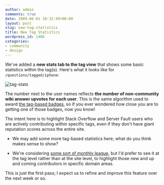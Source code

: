 ```yaml
---
author: admin
comments: true
date: 2009-06-01 10:32:49+00:00
layout: post
slug: new-tag-statistics
title: New Tag Statistics
wordpress_id: 1406
categories:
- community
- design
---
```



We've added a **new stats tab to the tag view** that shows some basic statistics within the tag(s). Here's what it looks like for `/questions/tagged/iphone`:



![tag-stats](http://blog.stackoverflow.com/wp-content/uploads/tag-stats.png)



The number next to the user names reflects **the number of non-community wiki answer upvotes for each user**. This is the same algorithm used to award [the tag-based badges](http://blog.stackoverflow.com/2009/02/specialist-badge-implemented/), so if you ever wondered how close you are to getting one of those badges, now you know!



The intent here is to highlight Stack Overflow and Server Fault users who are actively contributing within specific tags, even if they don't have giant reputation scores across the entire site. 







  * We may add some more tag-based statistics here; what do you think makes sense to show?

  * We're considering [some sort of monthly league](http://stackoverflow.uservoice.com/pages/1722-general/suggestions/95721-monthly-league-for-reputation), but I'd prefer to see it at the tag level rather than at the site level, to highlight those new and up and coming contributors in specific domain areas.




This is just the first pass; I expect us to refine and improve this feature over the next week or so.

